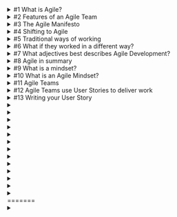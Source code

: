 <details>

<summary>
#1 What is Agile?
</summary>

<br/>

> Agile means to be able to move quickly, easily and be nimble.
>
> It's the ability to change direction swiftly, intentionally, and with finesse.
>
> Agile movement is fluid movement
>
> Agile Mindset promotes collaborative, cross-functional teams and a way of working that allows for fast feedback and change of direction.

</details>

<details>

<summary>
#2 Features of an Agile Team
</summary>

<br/>

> Cross Functional
>
>> Teams have everyone they need to deliver value.
>>
> Collaboration
>
>> Teams deliver value together, both in their team and with customers.
>>
> Fast Feedback
>
>> Teams constantly measure if they are delivering value and adjust if needed.
>> 

</details>

<details>

<summary>
#3 The Agile Manifesto
</summary>

<br/>

> In 2001, the Agile Manifesto was created to respond to the many challenges of traditional project management, and some lighter-weight and more iterative development methods were developed.
>
>> Individuals and interactions over processes and tools
>> 
>>> We focus on the people doing the work and on direct communication.
>>> 
>> Working Software over comprehensive documentation
>> 
>>> We focus on building the Solution and getting frequent feedback.
>>> 
>> Customer collaboration over contract negotiation
>> 
>>> We work to delight customers by working with them to achieve best results.
>>> 
>> Responding to change over following a plan
>> 
>>> We need to respond to customer needs when they occur to enable success.

</details>

<details>

<summary>
#4 Shifting to Agile
</summary>

<br/>

> A shift to Agile will likely redefine what it means for you to be on a team, the length of your work cycles, the frequency of customer feedback, the frequency of releases, and the complexity of newly-released products.
>
> The shift to Agile is not easy because it requires a change in how we think.
>
> Instead of a large group of people working on all the requirements, we could work in small teams that work on smaller things and deliver in a shorter and defined period of time.
>
> With Agile, you have the autonomy to really think about what the team should be working on right now, how it should deliver, and how it might delight customers.
>
> A shift to Agile is not simple, but its powerful.

</details>

<details>

<summary>
#5 Traditional ways of working
</summary>

<br/>

> Traditional development works in a series of linear phases and stage-gates, which is often pictured as a cascading waterfall.
>
>> First, define all the requirements
>>
>> Next, do all the design
>>
>> Implement everything
>>
>> Finally, verify it all
>
> Ultimately, quality goes down as they rush through delivery, which is bound to cause issues.
>
</details>

<details>

<summary>
#6 What if they worked in a different way?
</summary>

<br/>

> Developing incrementally in a series of short iterations allows for faster feedback from the Customer and faster value.
>
> Quality is not compromised because every iteration of the product had quality built-in.
>
> In order to ship on time, they simply decide to develop fewer non-essential elements than planned.
</details>

<details>

<summary>
#7 What adjectives best describes Agile Development?
</summary>

<br/>

> Adaptive
>
> Collaborative
>
> Iterative
>
> Incremental
> 
</details>

<details>

<summary>
#8 Agile in summary
</summary>

<br/>

> Taking on a new mindset is not easy; taking on an Agile Mindset is no exception. However, by focusing on Agile's central tenets listed below, taking on this new mindset can feel simpler.
>
>> Ability to respond to change
>>
>> Customer-centric development
>>
>> Fast, frequent feedback
>>
>> Built-in quality
>> 
</details>

<details>

<summary>
#9 What is a mindset?
</summary>

<br/>

> A mindset is the mental lens through which we view the world around us.
>
> It is how the human brain simplifies, categorizes, and interprets the information it receives each day.
>
> It resides in the subconscious mind and manifests itself as deeply held beliefs, attitudes, assumptions, and influences.
</details>

<details>

<summary>
#10 What is an Agile Mindset?
</summary>

<br/>

> It is about being adaptive and able to change directions based on Customer and market needs.
>
> It emphasizes increasing collaboration and releasing working solutions quickly.
> 
</details>

<details>

<summary>
#11 Agile Teams
</summary>

<br/>

> An Agile Team is a self-organizing, self-managing, cross-functional group of 10 or fewer people.
>
> The size and structure of the team are optimized for communication, interaction, and the ability to deliver value.
> 
</details>

<details>

<summary>
#12 Agile Teams use User Stories to deliver work
</summary>

<br/>

> User Stories are short descriptions of a small piece of desired functionality.
>
> User Stories provide just enough information for both the business and technical people to understand the intent.
>
> User Stories represent a piece of work that can be completed in an iteration, typically a 2-week period of time or less
>
> User Stories are written from the perspective of the customer
>
> User Stories focus on the system benefits to the user, and are focused on value.
> 
</details>

<details>

<summary>
#13 Writing your User Story
</summary>

<br/>

> As a (user role), I want to (activity), so that (business value).
> 
</details>

<details>

<summary>

</summary>

<br/>

> 
</details>

<details>

<summary>

</summary>

<br/>

> 
</details>

<details>

<summary>

</summary>

<br/>

> 
</details>

<details>

<summary>

</summary>

<br/>

> 
</details>

<details>

<summary>

</summary>

<br/>

> 
</details>

<details>

<summary>

</summary>

<br/>

> 
</details>

<details>

<summary>

</summary>

<br/>

> 
</details>

<details>

<summary>

</summary>

<br/>

> 
</details>

<details>

<summary>

</summary>

<br/>

> 
</details>

<details>

<summary>

</summary>

<br/>

> 
</details>

<details>

<summary>

</summary>

<br/>

> 
</details>

<details>

<summary>

</summary>

<br/>

> 
</details>

<details>

<summary>

</summary>

<br/>

> 
</details>
=======
<details>

<summary>

</summary>

<br/>

> 
</details>
